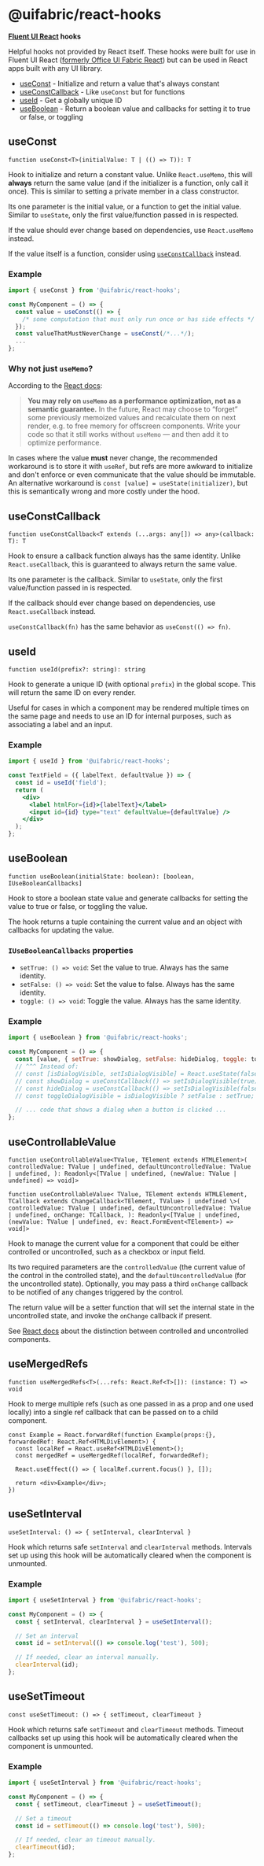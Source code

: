 # @uifabric/react-hooks

**[Fluent UI React](https://developer.microsoft.com/en-us/fluentui) hooks**

Helpful hooks not provided by React itself. These hooks were built for use in Fluent UI React ([formerly Office UI Fabric React](https://developer.microsoft.com/en-us/office/blogs/ui-fabric-is-evolving-into-fluent-ui/)) but can be used in React apps built with any UI library.

- [useConst](#useconst) - Initialize and return a value that's always constant
- [useConstCallback](#useconstcallback) - Like `useConst` but for functions
- [useId](#useid) - Get a globally unique ID
- [useBoolean](#useboolean) - Return a boolean value and callbacks for setting it to true or false, or toggling

## useConst

`function useConst<T>(initialValue: T | (() => T)): T`

Hook to initialize and return a constant value. Unlike `React.useMemo`, this will **always** return the same value (and if the initializer is a function, only call it once). This is similar to setting a private member in a class constructor.

Its one parameter is the initial value, or a function to get the initial value. Similar to `useState`, only the first value/function passed in is respected.

If the value should ever change based on dependencies, use `React.useMemo` instead.

If the value itself is a function, consider using [`useConstCallback`](#useconstcallback) instead.

### Example

```jsx
import { useConst } from '@uifabric/react-hooks';

const MyComponent = () => {
  const value = useConst(() => {
    /* some computation that must only run once or has side effects */
  });
  const valueThatMustNeverChange = useConst(/*...*/);
  ...
};
```

### Why not just `useMemo`?

According to the [React docs](https://reactjs.org/docs/hooks-reference.html#usememo):

> **You may rely on `useMemo` as a performance optimization, not as a semantic guarantee.** In the future, React may choose to “forget” some previously memoized values and recalculate them on next render, e.g. to free memory for offscreen components. Write your code so that it still works without `useMemo` — and then add it to optimize performance.

In cases where the value **must** never change, the recommended workaround is to store it with `useRef`, but refs are more awkward to initialize and don't enforce or even communicate that the value should be immutable. An alternative workaround is `const [value] = useState(initializer)`, but this is semantically wrong and more costly under the hood.

## useConstCallback

`function useConstCallback<T extends (...args: any[]) => any>(callback: T): T`

Hook to ensure a callback function always has the same identity. Unlike `React.useCallback`, this is guaranteed to always return the same value.

Its one parameter is the callback. Similar to `useState`, only the first value/function passed in is respected.

If the callback should ever change based on dependencies, use `React.useCallback` instead.

`useConstCallback(fn)` has the same behavior as `useConst(() => fn)`.

## useId

`function useId(prefix?: string): string`

Hook to generate a unique ID (with optional `prefix`) in the global scope. This will return the same ID on every render.

Useful for cases in which a component may be rendered multiple times on the same page and needs to use an ID for internal purposes, such as associating a label and an input.

### Example

```jsx
import { useId } from '@uifabric/react-hooks';

const TextField = ({ labelText, defaultValue }) => {
  const id = useId('field');
  return (
    <div>
      <label htmlFor={id}>{labelText}</label>
      <input id={id} type="text" defaultValue={defaultValue} />
    </div>
  );
};
```

## useBoolean

`function useBoolean(initialState: boolean): [boolean, IUseBooleanCallbacks]`

Hook to store a boolean state value and generate callbacks for setting the value to true or false, or toggling the value.

The hook returns a tuple containing the current value and an object with callbacks for updating the value.

### `IUseBooleanCallbacks` properties

- `setTrue: () => void`: Set the value to true. Always has the same identity.
- `setFalse: () => void`: Set the value to false. Always has the same identity.
- `toggle: () => void`: Toggle the value. Always has the same identity.

### Example

```jsx
import { useBoolean } from '@uifabric/react-hooks';

const MyComponent = () => {
  const [value, { setTrue: showDialog, setFalse: hideDialog, toggle: toggleDialogVisible }] = useBoolean(false);
  // ^^^ Instead of:
  // const [isDialogVisible, setIsDialogVisible] = React.useState(false);
  // const showDialog = useConstCallback(() => setIsDialogVisible(true));
  // const hideDialog = useConstCallback(() => setIsDialogVisible(false));
  // const toggleDialogVisible = isDialogVisible ? setFalse : setTrue;

  // ... code that shows a dialog when a button is clicked ...
};
```

## useControllableValue

`function useControllableValue<TValue, TElement extends HTMLElement>( controlledValue: TValue | undefined, defaultUncontrolledValue: TValue | undefined, ): Readonly<[TValue | undefined, (newValue: TValue | undefined) => void]>`

`function useControllableValue< TValue, TElement extends HTMLElement, TCallback extends ChangeCallback<TElement, TValue> | undefined \>( controlledValue: TValue | undefined, defaultUncontrolledValue: TValue | undefined, onChange: TCallback, ): Readonly<[TValue | undefined, (newValue: TValue | undefined, ev: React.FormEvent<TElement>) => void]>`

Hook to manage the current value for a component that could be either controlled or uncontrolled, such as a checkbox or input field.

Its two required parameters are the `controlledValue` (the current value of the control in the controlled state), and the `defaultUncontrolledValue` (for the uncontrolled state). Optionally, you may pass a third `onChange` callback to be notified of any changes triggered by the control.

The return value will be a setter function that will set the internal state in the uncontrolled state, and invoke the `onChange` callback if present.

See [React docs](https://reactjs.org/docs/uncontrolled-components.html) about the distinction between controlled and uncontrolled components.

## useMergedRefs

`function useMergedRefs<T>(...refs: React.Ref<T>[]): (instance: T) => void`

Hook to merge multiple refs (such as one passed in as a prop and one used locally) into a single ref callback that can be passed on to a child component.

```typescriptreact
const Example = React.forwardRef(function Example(props:{}, forwardedRef: React.Ref<HTMLDivElement>) {
  const localRef = React.useRef<HTMLDivElement>();
  const mergedRef = useMergedRef(localRef, forwardedRef);

  React.useEffect(() => { localRef.current.focus() }, []);

  return <div>Example</div>;
})
```

## useSetInterval

`useSetInterval: () => { setInterval, clearInterval }`

Hook which returns safe `setInterval` and `clearInterval` methods. Intervals set up using this hook will be automatically cleared when the component is unmounted.

### Example

```jsx
import { useSetInterval } from '@uifabric/react-hooks';

const MyComponent = () => {
  const { setInterval, clearInterval } = useSetInterval();

  // Set an interval
  const id = setInterval(() => console.log('test'), 500);

  // If needed, clear an interval manually.
  clearInterval(id);
};
```

## useSetTimeout

`const useSetTimeout: () => { setTimeout, clearTimeout }`

Hook which returns safe `setTimeout` and `clearTimeout` methods. Timeout callbacks set up using this hook will be automatically cleared when the component is unmounted.

### Example

```jsx
import { useSetInterval } from '@uifabric/react-hooks';

const MyComponent = () => {
  const { setTimeout, clearTimeout } = useSetTimeout();

  // Set a timeout
  const id = setTimeout(() => console.log('test'), 500);

  // If needed, clear an timeout manually.
  clearTimeout(id);
};
```
